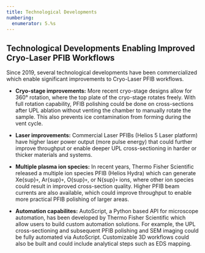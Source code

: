 ```yaml
---
title: Technological Developments 
numbering:
  enumerator: 5.%s
---
```


## Technological Developments Enabling Improved Cryo-Laser PFIB Workflows

Since 2019, several technological developments have been commercialized which enable significant improvements to Cryo-Laser PFIB workflows.

- **Cryo-stage improvements:** More recent cryo-stage designs allow for 360&deg; rotation, where the top plate of the cryo-stage rotates freely. With full rotation capability, PFIB polishing could be done on cross-sections after UPL ablation without venting the chamber to manually rotate the sample. This also prevents ice contamination from forming during the vent cycle.

- **Laser improvements:** Commercial Laser PFIBs (Helios 5 Laser platform) have higher laser power output (more pulse energy) that could further improve throughput or enable deeper UPL cross-sectioning in harder or thicker materials and systems.

- **Multiple plasma ion species:** In recent years, Thermo Fisher Scientific released a multiple ion species PFIB (Helios Hydra) which can generate Xe{sup}`+`, Ar{sup}`+`, O{sup}`+`, or N{sup}`+` ions, where other ion species could result in improved cross-section quality. Higher PFIB beam currents are also available, which could improve throughput to enable more practical PFIB polishing of larger areas.

- **Automation capabilites:** AutoScript, a Python based API for microscope automation, has been developed by Thermo Fisher Scientific which allow users to build custom automation solutions. For example, the UPL cross-sectioning and subsequent PFIB polishing and SEM imaging could be fully automated via AutoScript. Customizable 3D workflows could also be built and could include analytical steps such as EDS mapping.
